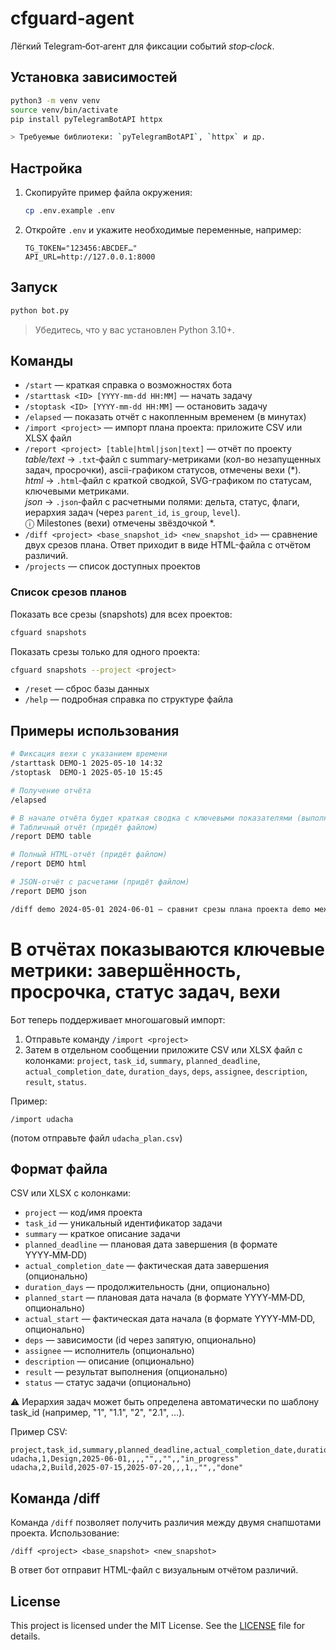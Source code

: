 # cfguard‑agent

Лёгкий Telegram‑бот‑агент для фиксации событий *stop‑clock*.

## Установка зависимостей

```bash
python3 -m venv venv
source venv/bin/activate
pip install pyTelegramBotAPI httpx

> Требуемые библиотеки: `pyTelegramBotAPI`, `httpx` и др.
```

## Настройка

1. Скопируйте пример файла окружения:
   ```bash
   cp .env.example .env
   ```
2. Откройте `.env` и укажите необходимые переменные, например:
   ```env
   TG_TOKEN="123456:ABCDEF…"
   API_URL=http://127.0.0.1:8000
   ```

## Запуск

```bash
python bot.py
```

> Убедитесь, что у вас установлен Python 3.10+.

## Команды

* `/start` — краткая справка о возможностях бота
* `/starttask <ID> [YYYY‑mm‑dd HH:MM]` — начать задачу
* `/stoptask <ID> [YYYY‑mm‑dd HH:MM]` — остановить задачу
* `/elapsed` — показать отчёт с накопленным временем (в минутах)
* `/import <project>` — импорт плана проекта: приложите CSV или XLSX файл
* `/report <project> [table|html|json|text]` — отчёт по проекту  
  *table/text* → `.txt`‑файл с summary-метриками (кол-во незапущенных задач, просрочки), ascii-графиком статусов, отмечены вехи (*).  
*html*  → `.html`‑файл с краткой сводкой, SVG-графиком по статусам, ключевыми метриками.  
  *json*  → `.json`‑файл с расчетными полями: дельта, статус, флаги, иерархия задач (через `parent_id`, `is_group`, `level`).  
  ⓘ Milestones (вехи) отмечены звёздочкой *.
* `/diff <project> <base_snapshot_id> <new_snapshot_id>` — сравнение двух срезов плана. Ответ приходит в виде HTML-файла с отчётом различий.
* `/projects` — список доступных проектов

### Список срезов планов

Показать все срезы (snapshots) для всех проектов:
```bash
cfguard snapshots
```

Показать срезы только для одного проекта:
```bash
cfguard snapshots --project <project>
```

* `/reset` — сброс базы данных
* `/help` — подробная справка по структуре файла

## Примеры использования

```bash
# Фиксация вехи с указанием времени
/starttask DEMO-1 2025-05-10 14:32
/stoptask  DEMO-1 2025-05-10 15:45

# Получение отчёта
/elapsed
```

```bash
# В начале отчёта будет краткая сводка с ключевыми показателями (выполнено, в работе, не начато, просрочено)
# Табличный отчёт (придёт файлом)
/report DEMO table

# Полный HTML‑отчёт (придёт файлом)
/report DEMO html

# JSON-отчёт с расчетами (придёт файлом)
/report DEMO json
```

```bash
/diff demo 2024-05-01 2024-06-01 — сравнит срезы плана проекта demo между 1 мая и 1 июня 2024 года.
```

# В отчётах показываются ключевые метрики: завершённость, просрочка, статус задач, вехи

Бот теперь поддерживает многошаговый импорт:
1. Отправьте команду `/import <project>`
2. Затем в отдельном сообщении приложите CSV или XLSX файл с колонками:
   `project`, `task_id`, `summary`, `planned_deadline`, `actual_completion_date`, `duration_days`, `deps`, `assignee`, `description`, `result`, `status`.

Пример:
```
/import udacha
```
(потом отправьте файл `udacha_plan.csv`)

## Формат файла

CSV или XLSX с колонками:
- `project` — код/имя проекта
- `task_id` — уникальный идентификатор задачи
- `summary` — краткое описание задачи
- `planned_deadline` — плановая дата завершения (в формате YYYY‑MM‑DD)
- `actual_completion_date` — фактическая дата завершения (опционально)
- `duration_days` — продолжительность (дни, опционально)
- `planned_start` — плановая дата начала (в формате YYYY‑MM‑DD, опционально)
- `actual_start` — фактическая дата начала (в формате YYYY‑MM‑DD, опционально)
- `deps` — зависимости (id через запятую, опционально)
- `assignee` — исполнитель (опционально)
- `description` — описание (опционально)
- `result` — результат выполнения (опционально)
- `status` — статус задачи (опционально)

⚠️ Иерархия задач может быть определена автоматически по шаблону task_id (например, "1", "1.1", "2", "2.1", …).

Пример CSV:
```
project,task_id,summary,planned_deadline,actual_completion_date,duration_days,deps,assignee,description,result,status
udacha,1,Design,2025-06-01,,,,"",,"",,"in_progress"
udacha,2,Build,2025-07-15,2025-07-20,,,1,,"",,"done"
```

## Команда /diff

Команда `/diff` позволяет получить различия между двумя снапшотами проекта.
Использование:
```
/diff <project> <base_snapshot> <new_snapshot>
```

В ответ бот отправит HTML-файл с визуальным отчётом различий.

## License

This project is licensed under the MIT License. See the [LICENSE](LICENSE) file for details.
